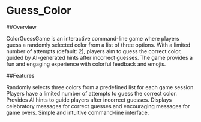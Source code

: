 # Guess_Color

##Overview

ColorGuessGame is an interactive command-line game where players guess a randomly selected color from a list of three options. With a limited number of attempts (default: 2), players aim to guess the correct color, guided by AI-generated hints after incorrect guesses. The game provides a fun and engaging experience with colorful feedback and emojis.

##Features



Randomly selects three colors from a predefined list for each game session.
Players have a limited number of attempts to guess the correct color.
Provides AI hints to guide players after incorrect guesses.
Displays celebratory messages for correct guesses and encouraging messages for game overs.
Simple and intuitive command-line interface.
